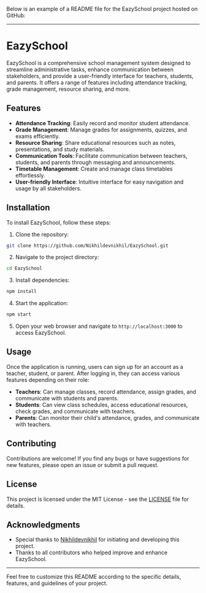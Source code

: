 Below is an example of a README file for the EazySchool project hosted on GitHub:

---

# EazySchool

EazySchool is a comprehensive school management system designed to streamline administrative tasks, enhance communication between stakeholders, and provide a user-friendly interface for teachers, students, and parents. It offers a range of features including attendance tracking, grade management, resource sharing, and more.

## Features

- **Attendance Tracking**: Easily record and monitor student attendance.
- **Grade Management**: Manage grades for assignments, quizzes, and exams efficiently.
- **Resource Sharing**: Share educational resources such as notes, presentations, and study materials.
- **Communication Tools**: Facilitate communication between teachers, students, and parents through messaging and announcements.
- **Timetable Management**: Create and manage class timetables effortlessly.
- **User-friendly Interface**: Intuitive interface for easy navigation and usage by all stakeholders.

## Installation

To install EazySchool, follow these steps:

1. Clone the repository:

```bash
git clone https://github.com/Nikhildevnikhil/EazySchool.git
```

2. Navigate to the project directory:

```bash
cd EazySchool
```

3. Install dependencies:

```bash
npm install
```

4. Start the application:

```bash
npm start
```

5. Open your web browser and navigate to `http://localhost:3000` to access EazySchool.

## Usage

Once the application is running, users can sign up for an account as a teacher, student, or parent. After logging in, they can access various features depending on their role:

- **Teachers**: Can manage classes, record attendance, assign grades, and communicate with students and parents.
- **Students**: Can view class schedules, access educational resources, check grades, and communicate with teachers.
- **Parents**: Can monitor their child's attendance, grades, and communicate with teachers.

## Contributing

Contributions are welcome! If you find any bugs or have suggestions for new features, please open an issue or submit a pull request.

## License

This project is licensed under the MIT License - see the [LICENSE](LICENSE) file for details.

## Acknowledgments

- Special thanks to [Nikhildevnikhil](https://github.com/Nikhildevnikhil) for initiating and developing this project.
- Thanks to all contributors who helped improve and enhance EazySchool.

---

Feel free to customize this README according to the specific details, features, and guidelines of your project.
